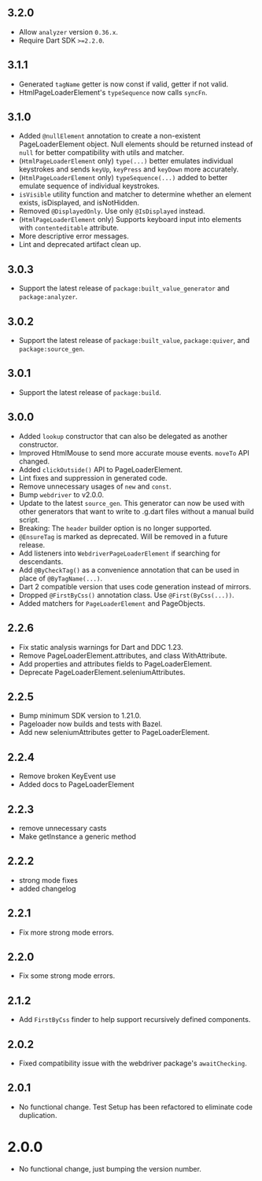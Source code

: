 ## 3.2.0

- Allow `analyzer` version `0.36.x`.
- Require Dart SDK `>=2.2.0`.

## 3.1.1

- Generated `tagName` getter is now const if valid, getter if not valid.
- HtmlPageLoaderElement's `typeSequence` now calls `syncFn`.

## 3.1.0

- Added `@nullElement` annotation to create a non-existent PageLoaderElement object. 
  Null elements should be returned instead of `null` for better compatibility with
  utils and matcher.
- (`HtmlPageLoaderElement` only) `type(...)` better emulates individual keystrokes and sends
  `keyUp`, `keyPress` and `keyDown` more accurately.
- (`HtmlPageLoaderElement` only) `typeSequence(...)` added to better emulate sequence of
  individual keystrokes.
- `isVisible` utility function and matcher to determine whether an element exists,
  isDisplayed, and isNotHidden.
- Removed `@DisplayedOnly`. Use only `@IsDisplayed` instead.
- (`HtmlPageLoaderElement` only) Supports keyboard input into elements with 
  `contenteditable` attribute.
- More descriptive error messages.
- Lint and deprecated artifact clean up.

## 3.0.3

- Support the latest release of `package:built_value_generator`
  and `package:analyzer`.

## 3.0.2

- Support the latest release of `package:built_value`,
  `package:quiver`, and `package:source_gen`.

## 3.0.1

- Support the latest release of `package:build`.

## 3.0.0

- Added `lookup` constructor that can also be delegated as another constructor.
- Improved HtmlMouse to send more accurate mouse events. `moveTo` API changed.
- Added `clickOutside()` API to PageLoaderElement.
- Lint fixes and suppression in generated code.
- Remove unnecessary usages of `new` and `const`.
- Bump `webdriver` to v2.0.0.
- Update to the latest `source_gen`. This generator can now be used with other
  generators that want to write to .g.dart files without a manual build script.
- Breaking: The `header` builder option is no longer supported.
- `@EnsureTag` is marked as deprecated. Will be removed in a future
  release.
- Add listeners into `WebdriverPageLoaderElement` if searching for
  descendants.
- Add `@ByCheckTag()` as a convenience annotation that can be used
  in place of `@ByTagName(...)`.
- Dart 2 compatible version that uses code generation instead of
  mirrors.
- Dropped `@FirstByCss()` annotation class. Use `@First(ByCss(...))`.
- Added matchers for `PageLoaderElement` and PageObjects.

## 2.2.6

* Fix static analysis warnings for Dart and DDC 1.23.
* Remove PageLoaderElement.attributes, and class WithAttribute.
* Add properties and attributes fields to PageLoaderElement.
* Deprecate PageLoaderElement.seleniumAttributes.

## 2.2.5

* Bump minimum SDK version to 1.21.0.
* Pageloader now builds and tests with Bazel.
* Add new seleniumAttributes getter to PageLoaderElement.

## 2.2.4

* Remove broken KeyEvent use
* Added docs to PageLoaderElement

## 2.2.3

* remove unnecessary casts
* Make getInstance a generic method

## 2.2.2

* strong mode fixes
* added changelog

## 2.2.1

* Fix more strong mode errors.

## 2.2.0

* Fix some strong mode errors.

## 2.1.2

* Add `FirstByCss` finder to help support recursively defined components.

## 2.0.2

* Fixed compatibility issue with the webdriver package's `awaitChecking`.

## 2.0.1

* No functional change. Test Setup has been refactored to eliminate code
  duplication.

# 2.0.0

* No functional change, just bumping the version number.
